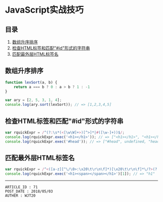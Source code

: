 
# JavaScript实战技巧 #

## 目录 ##

1. [数组升序排序](#href1)
2. [检查HTML标签和匹配"#id"形式的字符串](#href2)
3. [匹配最外层HTML标签名](#href3)

## <a name="href1">数组升序排序</a> ##

```js
function lexSort(a, b) {
	return a === b ? 0 : a > b ? 1 : -1
}

var ary = [2, 5, 3, 1, 4];
console.log(ary.sort(lexSort)); // => [1,2,3,4,5]
```

## <a name="href2">检查HTML标签和匹配"#id"形式的字符串</a> ##

```js
var rquickExpr = /^(?:\s*(<[\w\W]+>)[^>]*|#([\w-]+))$/;
console.log(rquickExpr.exec('<h1></h1>')); // => ["<h1></h1>", "<h1></h1>", undefined]
console.log(rquickExpr.exec('#head')); // => ["#head", undefined, "head"]
```

## <a name="href3">匹配最外层HTML标签名</a> ##

```js
var rquickExpr = /^<([a-z][^\/\0>:\x20\t\r\n\f]*)[\x20\t\r\n\f]*\/?>(?:<\/\1>|)$/i;
console.log(rquickExpr.exec('<h1><span></span></h1>')[1]); // => "h1"
```

---

```
ARTICLE_ID : 71
POST_DATE : 2018/05/03
AUTHER : WJT20
```
